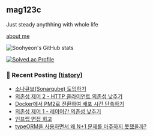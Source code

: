 ## mag123c 

Just steady anythhing with whole life

[about me](https://patch-waiter-7c4.notion.site/Backend-Engineer-9e9f886bd1c24018bf1b8eec81ed14eb)

![Soohyeon's GitHub stats](https://github-readme-stats.vercel.app/api?username=mag123c&show_icons=true&theme=dark)
<!--[![Solved.ac Profile](http://mazassumnida.wtf/api/v2/generate_badge?boj=diehreo)](https://solved.ac/diehreo/)-->
[![Solved.ac Profile](http://mazassumnida.wtf/api/v2/generate_badge?boj=diehreo)](https://solved.ac/diehreo/)



### 📕 Recent Posting ([tistory](https://mag1c.tistory.com))
- [소나큐브(Sonarqube) 도입하기](https://mag1c.tistory.com/542)</br>
- [의존성 제어 2 - HTTP 클라이언트 의존성 낮추기](https://mag1c.tistory.com/541)</br>
- [Docker에서 PM2로 전환하여 배포 시간 단축하기](https://mag1c.tistory.com/540)</br>
- [의존성 제어 1 - 레이어간 의존성 낮추기](https://mag1c.tistory.com/539)</br>
- [인프랩 면접 회고](https://mag1c.tistory.com/538)</br>
- [typeORM을 사용하면서 왜 N+1 문제를 마주하지 못했을까?](https://mag1c.tistory.com/536)</br>
